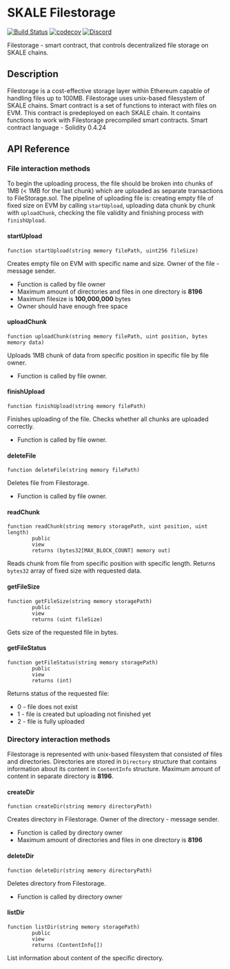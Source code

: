 # SKALE Filestorage

[![Build Status](https://travis-ci.com/skalenetwork/filestorage.js.svg?branch=develop)](https://travis-ci.com/skalenetwork/filestorage.js)
[![codecov](https://codecov.io/gh/skalenetwork/filestorage/branch/develop/graph/badge.svg?token=2wkF3kZTXh)](https://codecov.io/gh/skalenetwork/filestorage)
[![Discord](https://img.shields.io/discord/534485763354787851.svg)](https://discord.gg/vvUtWJB)

Filestorage - smart contract, that controls decentralized file storage on SKALE chains.

## Description

Filestorage is a cost-effective storage layer within Ethereum capable of handling files up to 100MB. Filestorage uses unix-based filesystem of 
SKALE chains. Smart contract is a set of functions to interact with files on EVM. This contract is predeployed on each SKALE chain. It contains functions to 
work with Filestorage precompiled smart contracts. Smart contract language - Solidity 0.4.24

## API Reference
### File interaction methods

To begin the uploading process, the file should be broken into chunks of 1MB (< 1MB for the last chunk) which are uploaded as separate transactions to FileStorage.sol. 
The pipeline of uploading file is: creating empty file of fixed size on EVM by calling `startUpload`, uploading data chunk by chunk with
`uploadChunk`, checking the file validity and finishing process with `finishUpload`.

#### startUpload

```solidity
function startUpload(string memory filePath, uint256 fileSize)
```
Creates empty file on EVM with specific name and size. Owner of the file - message sender. 
* Function is called by file owner
* Maximum amount of directories and files in one directory is **8196**
* Maximum filesize is **100,000,000** bytes
* Owner should have enough free space

#### uploadChunk

```solidity
function uploadChunk(string memory filePath, uint position, bytes memory data)
```
Uploads 1MB chunk of data from specific position in specific file by file owner.
* Function is called by file owner.

#### finishUpload

```solidity
function finishUpload(string memory filePath)
```
Finishes uploading of the file. Checks whether all chunks are uploaded correctly.
* Function is called by file owner.

#### deleteFile

```solidity
function deleteFile(string memory filePath)
```
Deletes file from Filestorage.
* Function is called by file owner.

#### readChunk

```solidity
function readChunk(string memory storagePath, uint position, uint length)
        public
        view
        returns (bytes32[MAX_BLOCK_COUNT] memory out)
```
Reads chunk from file from specific position with specific length. Returns `bytes32` array of fixed size with requested data.

#### getFileSize

```solidity
function getFileSize(string memory storagePath) 
        public 
        view 
        returns (uint fileSize)
```
Gets size of the requested file in bytes.

#### getFileStatus

```solidity
function getFileStatus(string memory storagePath) 
        public 
        view 
        returns (int)
``` 
Returns status of the requested file:
* 0 - file does not exist
* 1 - file is created but uploading not finished yet
* 2 - file is fully uploaded

### Directory interaction methods

Filestorage is represented with unix-based filesystem that consisted of files and directories. Directories are stored 
in `Directory` structure that contains information about its content in `ContentInfo` structure. Maximum amount of content
in separate directory is **8196**.

#### createDir

```solidity
function createDir(string memory directoryPath)
```
Creates directory in Filestorage. Owner of the directory - message sender. 
* Function is called by directory owner
* Maximum amount of directories and files in one directory is **8196**

#### deleteDir

```solidity
function deleteDir(string memory directoryPath)
```
Deletes directory from Filestorage.
* Function is called by directory owner

#### listDir

```solidity
function listDir(string memory storagePath) 
        public 
        view 
        returns (ContentInfo[])
```
List information about content of the specific directory.
